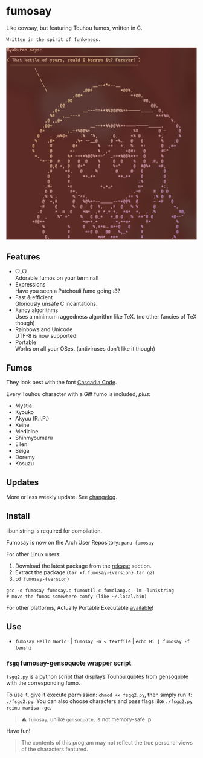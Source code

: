 # fumosay
Like cowsay, but featuring Touhou fumos, written in C.

```
Written in the spirit of funkyness.
```

![Kettle](https://github.com/randomtwdude/fumosay/blob/main/images/fumosay-1.2.1.png?raw=true)

## Features
- ᗜˬᗜ<br>
  Adorable fumos on your terminal!
- Expressions<br>
  Have you seen a Patchouli fumo going :3?
- Fast & efficient<br>
  Gloriously unsafe C incantations.
- Fancy algorithms<br>
  Uses a minimum raggedness algorithm like TeX. (no other fancies of TeX though)
- Rainbows and Unicode<br>
  UTF-8 is now supported!
- Portable<br>
  Works on all your OSes. (antiviruses don't like it though)

## Fumos
They look best with the font [Cascadia Code](https://github.com/microsoft/cascadia-code).

Every Touhou character with a Gift fumo is included, *plus*:
- Mystia
- Kyouko
- Akyuu (R.I.P.)
- Keine
- Medicine
- Shinmyoumaru
- Ellen
- Seiga
- Doremy
- Kosuzu

## Updates
More or less weekly update. See [changelog](changelog.md).

## Install
libunistring is required for compilation.

Fumosay is now on the Arch User Repository: `paru fumosay`

For other Linux users:
1. Download the latest package from the [release](https://github.com/randomtwdude/fumosay/releases) section.
2. Extract the package (`tar xf fumosay-{version}.tar.gz`)
3. `cd fumosay-{version}`
```
gcc -o fumosay fumosay.c fumoutil.c fumolang.c -lm -lunistring
# move the fumos somewhere comfy (like ~/.local/bin)
```

For other platforms, Actually Portable Executable [available](https://github.com/randomtwdude/fumosay/releases/tag/fumo1.2.2)!

## Use
- `fumosay Hello World!` | `fumosay -n < textfile` | `echo Hi | fumosay -f tenshi`

### `fsgq` fumosay-gensoquote wrapper script
`fsgq2.py` is a python script that displays Touhou quotes from [gensoquote](https://github.com/dmyTRUEk/gensoquote) with the corresponding fumo. <br>

To use it, give it execute permission: `chmod +x fsgq2.py`, then simply run it: `./fsgq2.py`. You can also choose characters and pass flags like `./fsgq2.py reimu marisa -gc`.
> :warning: `fumosay`, unlike `gensoquote`, is not memory-safe :p

Have fun!

> The contents of this program may not reflect the true personal views of the characters featured.
